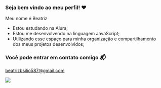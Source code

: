 ### Seja bem vindo ao meu perfil! ❤️

Meu nome é Beatriz 

- Estou estudando na Alura;
- Estou me desenvolvendo na linguagem JavaScript;
- Utilizando esse espaço para minha organização e compartilhamento dos meus projetos desenvolvidos;

### Você pode entrar em contato comigo 📬

beatrizbsilio587@gmail.com

![](https://media.tenor.com/v0FhxoZtDXsAAAAi/peach-goma-peach-and-goma.gif)

